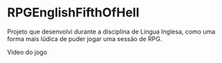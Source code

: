 # RPGEnglishFifthOfHell
Projeto que desenvolvi durante a disciplina de Lingua Inglesa, como uma forma mais lúdica de puder jogar uma sessão de RPG.

<a src='https://drive.google.com/file/d/1AKpmPJcKmDeVN7Rra3m6xFmgSGzzKCZp/view?usp=sharing'>Video do jogo</a>
